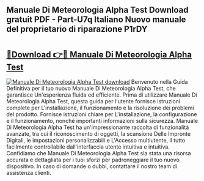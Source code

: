 ## Manuale Di Meteorologia Alpha Test Download gratuit PDF - Part-U7q Italiano Nuovo manuale del proprietario di riparazione P1rDY

# <h2><a href="http://dffyho.blite.top/?on=Manuale+Di+Meteorologia+Alpha+Test">🔗Download 👉🔴 Manuale Di Meteorologia Alpha Test</a></h2>

[![Manuale Di Meteorologia Alpha Test download](https://i.imgur.com/lujVjoI.png)](http://dffyho.blite.top/?on=Manuale+Di+Meteorologia+Alpha+Test)
Benvenuto nella Guida Definitiva per il tuo nuovo Manuale Di Meteorologia Alpha Test, che garantisce Un'esperienza fluida ed efficiente. Prima di utilizzare Manuale Di Meteorologia Alpha Test, questa guida per l'utente fornisce istruzioni complete per L'installazione, il funzionamento e la risoluzione dei problemi del prodotto. Fornisce istruzioni chiare per L'installazione, la configurazione e il funzionamento, nonché importanti informazioni sulla sicurezza. Manuale Di Meteorologia Alpha Test ha un'impressionante raccolta di funzionalità avanzate, tra cui il riconoscimento di oggetti, la scansione Delle Impronte Digitali, le impostazioni personalizzabili e L'Accesso multiutente, il tutto facilmente controllabile dall'interfaccia utente intuitiva e intuitiva. Confidiamo che Manuale Di Meteorologia Alpha Test sia stata una risorsa accurata e dettagliata per i tuoi sforzi per padroneggiare il tuo nuovo dispositivo. In caso di domande o dubbi, contattare il nostro team di assistenza clienti.
